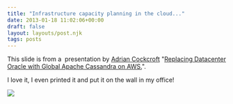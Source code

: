 ```yaml
---
title: "Infrastructure capacity planning in the cloud..."
date: 2013-01-18 11:02:06+00:00
draft: false
layout: layouts/post.njk
tags: posts
---
```


This slide is from a  presentation by [Adrian Cockcroft](https://twitter.com/adrianco) "[Replacing Datacenter Oracle with Global Apache Cassandra on AWS.](http://fr.slideshare.net/adrianco/migrating-netflix-from-oracle-to-global-cassandra)".

I love it, I even printed it and put it on the wall in my office!

[![](http://laurentmaumet.com/wp-content/uploads/2013/01/capacity-planning-cloud-1024x625.png)
](http://laurentmaumet.com/wp-content/uploads/2013/01/capacity-planning-cloud.png)
